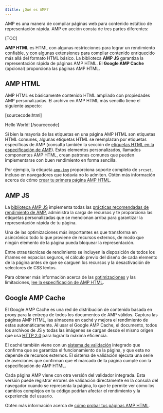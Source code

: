 ```yaml
---
$title: ¿Qué es AMP?
---
```

<amp-youtube
    data-videoid="lBTCB7yLs8Y"
    layout="responsive"
    width="480" height="270">
</amp-youtube>

AMP es una manera de compilar páginas web para contenido estático de representación rápida.
AMP en acción consta de tres partes diferentes:

[TOC]

**AMP HTML** es HTML con algunas restricciones para lograr un rendimiento confiable,
y con algunas extensiones para compilar contenido enriquecido más allá del formato HTML básico.
La biblioteca **AMP JS** garantiza la representación rápida de páginas AMP HTML.
El **Google AMP Cache** (opcional) proporciona las páginas AMP HTML.

## AMP HTML

AMP HTML es básicamente contenido HTML ampliado con propiedades AMP personalizadas.
El archivo en AMP HTML más sencillo tiene el siguiente aspecto:

[sourcecode:html]
<!doctype html>
<html ⚡>
 <head>
   <meta charset="utf-8">
   <link rel="canonical" href="hello-world.html">
   <meta name="viewport" content="width=device-width,minimum-scale=1,initial-scale=1">
   <style amp-boilerplate>body{-webkit-animation:-amp-start 8s steps(1,end) 0s 1 normal both;-moz-animation:-amp-start 8s steps(1,end) 0s 1 normal both;-ms-animation:-amp-start 8s steps(1,end) 0s 1 normal both;animation:-amp-start 8s steps(1,end) 0s 1 normal both}@-webkit-keyframes -amp-start{from{visibility:hidden}to{visibility:visible}}@-moz-keyframes -amp-start{from{visibility:hidden}to{visibility:visible}}@-ms-keyframes -amp-start{from{visibility:hidden}to{visibility:visible}}@-o-keyframes -amp-start{from{visibility:hidden}to{visibility:visible}}@keyframes -amp-start{from{visibility:hidden}to{visibility:visible}}</style><noscript><style amp-boilerplate>body{-webkit-animation:none;-moz-animation:none;-ms-animation:none;animation:none}</style></noscript>
   <script async src="https://cdn.ampproject.org/v0.js"></script>
 </head>
 <body>Hello World!</body>
</html>
[/sourcecode]

Si bien la mayoría de las etiquetas en una página AMP HTML son etiquetas HTML comunes,
algunas etiquetas HTML se reemplazan por etiquetas específicas de AMP (consulta también la sección de
[etiquetas HTML en la especificación de AMP](https://github.com/ampproject/amphtml/blob/master/spec/amp-html-format.md)).
Estos elementos personalizados, llamados componentes AMP HTML,
crean patrones comunes que pueden implementarse con buen rendimiento en forma sencilla.

Por ejemplo, la etiqueta [`amp-img`](/docs/reference/amp-img.html)
proporciona soporte completo de `srcset`, incluso en navegadores que todavía no lo admiten.
Obtén más información acerca de cómo [crear tu primera página AMP HTML](/docs/get_started/create.html).

## AMP JS

La [biblioteca AMP JS](https://github.com/ampproject/amphtml/tree/master/src) implementa
todas las [prácticas recomendadas de rendimiento de AMP](/docs/get_started/technical_overview.html),
administra la carga de recursos y te proporciona las etiquetas personalizadas que se mencionan arriba para
garantizar la representación rápida de tu página.

Una de las optimizaciones más importantes es que transforma en asincrónico todo lo que proviene de recursos externos, de modo que ningún elemento de la página pueda bloquear la representación.

Entre otras técnicas de rendimiento se incluyen la disposición de todos los iframes en espacios seguros, el cálculo previo del diseño de cada elemento de la página antes de que se carguen los recursos y la desactivación de selectores de CSS lentos.

Para obtener más información acerca de las [optimizaciones](/docs/get_started/technical_overview.html) y las limitaciones, [lee la especificación de AMP HTML](https://github.com/ampproject/amphtml/blob/master/spec/amp-html-format.md).

## Google AMP Cache

El Google AMP Cache es una red de distribución de contenido basada en proxy
para la entrega de todos los documentos de AMP válidos.
Captura las páginas AMP HTML, las almacena en caché y mejora el rendimiento de estas automáticamente.
Al usar el Google AMP Cache, el documento, todos los archivos de JS y todas las imágenes se cargan
desde el mismo origen que usa
[HTTP 2.0](https://http2.github.io/) para lograr la máxima eficiencia.

El caché también viene con un
[sistema de validación](https://github.com/ampproject/amphtml/tree/master/validator)
integrado que confirma que se garantiza el funcionamiento de la página,
y que esta no depende de recursos externos.
El sistema de validación ejecuta una serie de aserciones
que confirman que el marcado de la página cumple con la especificación de AMP HTML.

Cada página AMP viene con otra versión del validador integrada. Esta versión puede registrar errores de validación directamente en la consola del navegador cuando se representa la página,
lo que te permite ver cómo los cambios complejos en tu código
podrían afectar el rendimiento y la experiencia del usuario.

Obtén más información acerca de [cómo probar tus páginas AMP HTML](/docs/guides/validate.html).